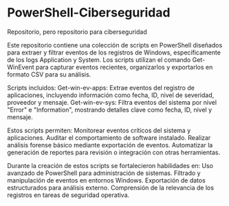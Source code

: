 # PowerShell-Ciberseguridad
Repositorio, pero repositorio para ciberseguridad

Este repositorio contiene una colección de scripts en PowerShell diseñados para extraer y filtrar eventos de los registros de Windows, específicamente de los logs Application y System. Los scripts utilizan el comando Get-WinEvent para capturar eventos recientes, organizarlos y exportarlos en formato CSV para su análisis.

Scripts incluidos:
Get-win-ev-apps: Extrae eventos del registro de aplicaciones, incluyendo información como fecha, ID, nivel de severidad, proveedor y mensaje.
Get-win-ev-sys: Filtra eventos del sistema por nivel "Error" e "Information", mostrando detalles clave como fecha, ID, nivel y mensaje.

Estos scripts permiten:
Monitorear eventos críticos del sistema y aplicaciones.
Auditar el comportamiento de software instalado.
Realizar análisis forense básico mediante exportación de eventos.
Automatizar la generación de reportes para revisión o integración con otras herramientas.

Durante la creación de estos scripts se fortalecieron habilidades en:
Uso avanzado de PowerShell para administración de sistemas.
Filtrado y manipulación de eventos en entornos Windows.
Exportación de datos estructurados para análisis externo.
Comprensión de la relevancia de los registros en tareas de seguridad operativa.
